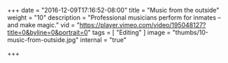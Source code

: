 +++
date = "2016-12-09T17:16:52-08:00"
title = "Music from the outside"
weight = "10"
description = "Professional musicians perform for inmates – and make magic."
vid = "https://player.vimeo.com/video/195048127?title=0&byline=0&portrait=0"
tags = [ "Editing" ]
image = "thumbs/10-music-from-outside.jpg"
internal = "true"

+++
